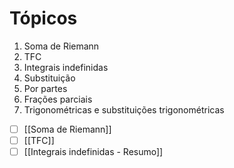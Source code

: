 # Tópicos
1. Soma de Riemann
2. TFC
3. Integrais indefinidas
4. Substituição
5. Por partes
6. Frações parciais
7. Trigonométricas e substituições trigonométricas

- [ ] [[Soma de Riemann]]
- [ ] [[TFC]]
- [ ] [[Integrais indefinidas - Resumo]]
